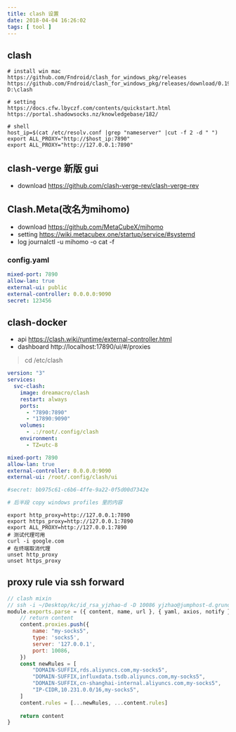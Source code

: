 ```yaml
---
title: clash 设置
date: 2018-04-04 16:26:02
tags: [ tool ]
---
```


## clash

```shell
# install win mac
https://github.com/Fndroid/clash_for_windows_pkg/releases
https://github.com/Fndroid/clash_for_windows_pkg/releases/download/0.19.12/Clash.for.Windows.Setup.0.19.12.exe
D:\clash

# setting
https://docs.cfw.lbyczf.com/contents/quickstart.html
https://portal.shadowsocks.nz/knowledgebase/182/

# shell
host_ip=$(cat /etc/resolv.conf |grep "nameserver" |cut -f 2 -d " ")
export ALL_PROXY="http://$host_ip:7890"
export ALL_PROXY="http://127.0.0.1:7890"
```

## clash-verge 新版 gui

- download https://github.com/clash-verge-rev/clash-verge-rev

## Clash.Meta(改名为mihomo)

- download https://github.com/MetaCubeX/mihomo
- setting https://wiki.metacubex.one/startup/service/#systemd
- log journalctl -u mihomo -o cat -f

### config.yaml
```yaml
mixed-port: 7890
allow-lan: true
external-ui: public
external-controller: 0.0.0.0:9090
secret: 123456
```

## clash-docker

- api https://clash.wiki/runtime/external-controller.html
- dashboard http://localhost:17890/ui/#/proxies

> cd /etc/clash

```yaml title="docker-compose.yml"
version: "3"
services:
  svc-clash:
    image: dreamacro/clash
    restart: always
    ports:
      - "7890:7890"
      - "17890:9090"
    volumes:
      - .:/root/.config/clash
    environment:
      - TZ=utc-8
```

```yaml title="docker-compose.yml"
mixed-port: 7890
allow-lan: true
external-controller: 0.0.0.0:9090
external-ui: /root/.config/clash/ui

#secret: bb975c61-c6b6-4ffe-9a22-0f5d00d7342e

# 后半段 copy windows profiles 里的内容
```

```shell
export http_proxy=http://127.0.0.1:7890
export https_proxy=http://127.0.0.1:7890
export ALL_PROXY=http://127.0.0.1:7890
# 测试代理可用
curl -i google.com
# 在终端取消代理
unset http_proxy
unset https_proxy
```


## proxy rule via ssh forward

```js
// clash mixin
// ssh -i ~/Desktop/kc/id_rsa_yjzhao-d -D 10086 yjzhao@jumphost-d.grundfos.cn -N
module.exports.parse = ({ content, name, url }, { yaml, axios, notify }) => {
    // return content
    content.proxies.push({
        name: "my-socks5",
        type: 'socks5',
        server: '127.0.0.1',
        port: 10086,
    })
    const newRules = [
        "DOMAIN-SUFFIX,rds.aliyuncs.com,my-socks5",
        "DOMAIN-SUFFIX,influxdata.tsdb.aliyuncs.com,my-socks5",
        "DOMAIN-SUFFIX,cn-shanghai-internal.aliyuncs.com,my-socks5",
        "IP-CIDR,10.231.0.0/16,my-socks5",
    ]
    content.rules = [...newRules, ...content.rules]
    
    return content
}
```

